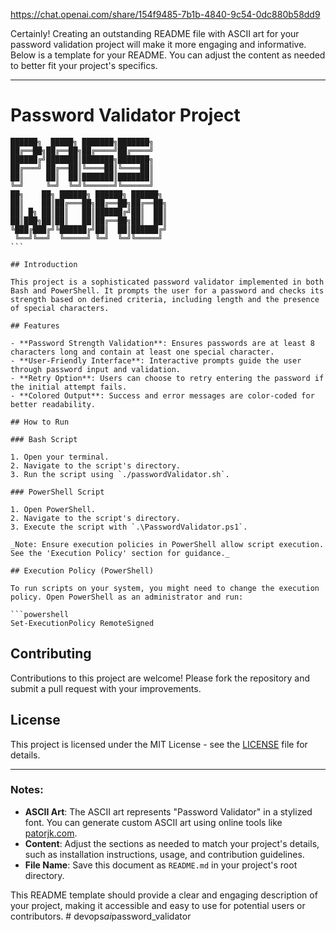 https://chat.openai.com/share/154f9485-7b1b-4840-9c54-0dc880b58dd9

Certainly! Creating an outstanding README file with ASCII art for your password validation project will make it more engaging and informative. Below is a template for your README. You can adjust the content as needed to better fit your project's specifics.

---

# Password Validator Project

````
██████╗  █████╗ ███████╗███████╗
██╔══██╗██╔══██╗██╔════╝██╔════╝
██████╔╝███████║███████╗███████╗
██╔═══╝ ██╔══██║╚════██║╚════██║
██║     ██║  ██║███████║███████║
╚═╝     ╚═╝  ╚═╝╚══════╝╚══════╝
██╗    ██╗ ██████╗ ██████╗ ██████╗
██║    ██║██╔═══██╗██╔══██╗██╔══██╗
██║ █╗ ██║██║   ██║██████╔╝██║  ██║
██║███╗██║██║   ██║██╔══██╗██║  ██║
╚███╔███╔╝╚██████╔╝██║  ██║██████╔╝
 ╚══╝╚══╝  ╚═════╝ ╚═╝  ╚═╝╚═════╝
```

## Introduction

This project is a sophisticated password validator implemented in both Bash and PowerShell. It prompts the user for a password and checks its strength based on defined criteria, including length and the presence of special characters.

## Features

- **Password Strength Validation**: Ensures passwords are at least 8 characters long and contain at least one special character.
- **User-Friendly Interface**: Interactive prompts guide the user through password input and validation.
- **Retry Option**: Users can choose to retry entering the password if the initial attempt fails.
- **Colored Output**: Success and error messages are color-coded for better readability.

## How to Run

### Bash Script

1. Open your terminal.
2. Navigate to the script's directory.
3. Run the script using `./passwordValidator.sh`.

### PowerShell Script

1. Open PowerShell.
2. Navigate to the script's directory.
3. Execute the script with `.\PasswordValidator.ps1`.

_Note: Ensure execution policies in PowerShell allow script execution. See the 'Execution Policy' section for guidance._

## Execution Policy (PowerShell)

To run scripts on your system, you might need to change the execution policy. Open PowerShell as an administrator and run:

```powershell
Set-ExecutionPolicy RemoteSigned
````

## Contributing

Contributions to this project are welcome! Please fork the repository and submit a pull request with your improvements.

## License

This project is licensed under the MIT License - see the [LICENSE](LICENSE) file for details.

---

### Notes:

- **ASCII Art**: The ASCII art represents "Password Validator" in a stylized font. You can generate custom ASCII art using online tools like [patorjk.com](http://patorjk.com/software/taag/).
- **Content**: Adjust the sections as needed to match your project's details, such as installation instructions, usage, and contribution guidelines.
- **File Name**: Save this document as `README.md` in your project's root directory.

This README template should provide a clear and engaging description of your project, making it accessible and easy to use for potential users or contributors.
#   d e v o p s _ a i _ p a s s w o r d _ v a l i d a t o r  
 